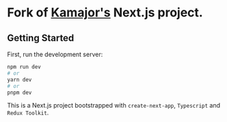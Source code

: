 # Fork of [Kamajor's](https://github.com/KamajorQA) Next.js project.

## Getting Started

First, run the development server:

```bash
npm run dev
# or
yarn dev
# or
pnpm dev
```

This is a Next.js project bootstrapped with `create-next-app`, `Typescript` and `Redux Toolkit`.
